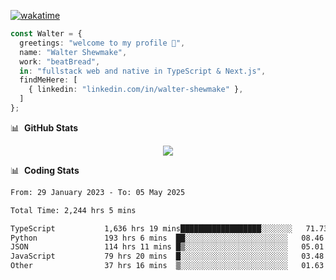 [![wakatime](https://wakatime.com/badge/user/633611a5-2410-4a66-96ad-ce6a6df384d0.svg)](https://wakatime.com/@633611a5-2410-4a66-96ad-ce6a6df384d0)

```ts
const Walter = {
  greetings: "welcome to my profile 👋",
  name: "Walter Shewmake",
  work: "beatBread",
  in: "fullstack web and native in TypeScript & Next.js",
  findMeHere: [
    { linkedin: "linkedin.com/in/walter-shewmake" },
  ]
};
```

📊 &nbsp;**GitHub Stats**

<p align="center">
<img src="https://streak-stats.demolab.com?user=waltershewmake&theme=monokai&short_numbers=true)](https://git.io/streak-stats" />
</p>

📊 &nbsp;**Coding Stats**

<!--![Wwakatime stats](https://github-readme-stats.vercel.app/api/wakatime?username=waltershewmake&hide_title=true&hide_border=true&langs_count=5&bg_color=00000000&text_color=777)-->


<!--START_SECTION:waka-->

```txt
From: 29 January 2023 - To: 05 May 2025

Total Time: 2,244 hrs 5 mins

TypeScript           1,636 hrs 19 mins██████████████████░░░░░░░   71.73 %
Python               193 hrs 6 mins  ██░░░░░░░░░░░░░░░░░░░░░░░   08.46 %
JSON                 114 hrs 11 mins █▒░░░░░░░░░░░░░░░░░░░░░░░   05.01 %
JavaScript           79 hrs 20 mins  █░░░░░░░░░░░░░░░░░░░░░░░░   03.48 %
Other                37 hrs 16 mins  ▒░░░░░░░░░░░░░░░░░░░░░░░░   01.63 %
```

<!--END_SECTION:waka-->
